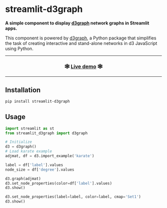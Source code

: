 # streamlit-d3graph

**A simple component to display [d3graph](https://github.com/erdogant/d3graph) network graphs in Streamlit apps.** 

This component is powered by [d3graph](https://github.com/erdogant/d3graph), a Python package that simplifies the task of creating interactive and stand-alone networks in d3 JavaScript using Python.

---

<h3 align="center">
  🕸️ <a href="https://share.streamlit.io/snehankekre/streamlit-d3graph/main/examples/example.py">Live demo</a> 🕸️
</h3>

---

## Installation

```bash
pip install streamlit-d3graph
```

## Usage

```python
import streamlit as st
from streamlit_d3graph import d3graph

# Initialize
d3 = d3graph()
# Load karate example
adjmat, df = d3.import_example('karate')

label = df['label'].values
node_size = df['degree'].values

d3.graph(adjmat)
d3.set_node_properties(color=df['label'].values)
d3.show()

d3.set_node_properties(label=label, color=label, cmap='Set1')
d3.show()
```
